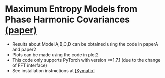 Maximum Entropy Models from Phase Harmonic Covariances [(paper)](https://arxiv.org/abs/1911.10017)
======================================

* Results about Model A,B,C,D can be obtained using the code in paperA and paper2
* Plots can be made using the code in plot2
* This code only supports PyTorch with version <=1.7.1 (due to the change of FFT interface)
* See installation instructions at [[Kymatio]](https://github.com/kymatio/)
